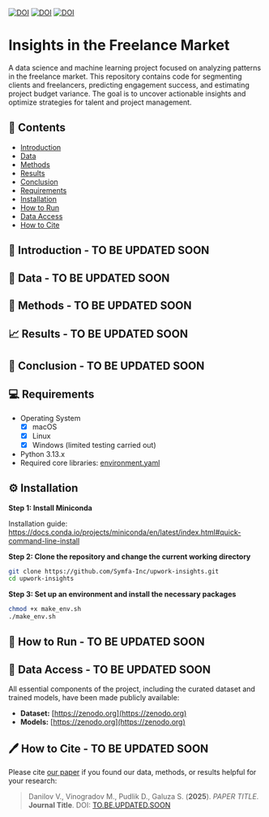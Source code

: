 [![DOI](http://img.shields.io/badge/DOI-TO.ADD.DATASET-blue)](https://TO.BE.UPDATED.SOON)
[![DOI](http://img.shields.io/badge/DOI-TO.ADD.MODELS-blue)](https://TO.BE.UPDATED.SOON)
[![DOI](http://img.shields.io/badge/DOI-TO.ADD.PAPER-B31B1B)](https://TO.BE.UPDATED.SOON)

# Insights in the Freelance Market
A data science and machine learning project focused on analyzing patterns in the freelance market. This repository contains code for segmenting clients and freelancers, predicting engagement success, and estimating project budget variance. The goal is to uncover actionable insights and optimize strategies for talent and project management.


<a name="contents"></a>
## 📖 Contents
- [Introduction](#introduction)
- [Data](#data)
- [Methods](#methods)
- [Results](#results)
- [Conclusion](#conclusion)
- [Requirements](#requirements)
- [Installation](#installation)
- [How to Run](#how-to-run)
- [Data Access](#data-access)
- [How to Cite](#how-to-cite)

<a name="introduction"></a>
## 🎯 Introduction - TO BE UPDATED SOON

<a name="data"></a>
## 📁 Data - TO BE UPDATED SOON

<a name="methods"></a>
## 🔬 Methods - TO BE UPDATED SOON

<a name="results"></a>
## 📈 Results - TO BE UPDATED SOON

<a name="conclusion"></a>
## 🏁 Conclusion - TO BE UPDATED SOON

<a name="requirements"></a>
## 💻 Requirements

- Operating System
  - [x] macOS
  - [x] Linux
  - [x] Windows (limited testing carried out)
- Python 3.13.x
- Required core libraries: [environment.yaml](environment.yaml)

<a name="installation"></a>
## ⚙ Installation

**Step 1: Install Miniconda**

Installation guide: https://docs.conda.io/projects/miniconda/en/latest/index.html#quick-command-line-install

**Step 2: Clone the repository and change the current working directory**
``` bash
git clone https://github.com/Symfa-Inc/upwork-insights.git
cd upwork-insights
```

**Step 3: Set up an environment and install the necessary packages**
``` bash
chmod +x make_env.sh
./make_env.sh
```

<a name="how-to-run"></a>
## 🚀 How to Run - TO BE UPDATED SOON

<a name="data-access"></a>
## 🔐 Data Access - TO BE UPDATED SOON
All essential components of the project, including the curated dataset and trained models, have been made publicly available:
- **Dataset:** [https://zenodo.org](https://zenodo.org)
- **Models:** [https://zenodo.org](https://zenodo.org)

<a name="how-to-cite"></a>
## 🖊️ How to Cite - TO BE UPDATED SOON
Please cite [our paper](https://TO.BE.UPDATED.SOON) if you found our data, methods, or results helpful for your research:

> Danilov V., Vinogradov M., Pudlik D., Galuza S. (**2025**). _PAPER TITLE_. **Journal Title**. DOI: [TO.BE.UPDATED.SOON](TO.BE.UPDATED.SOON)
